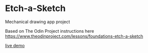 # Etch-a-Sketch
Mechanical drawing app project

Based on The Odin Project instructions here https://www.theodinproject.com/lessons/foundations-etch-a-sketch

[live demo](https://pjaxon999.github.io/Etch-a-Sketch/)
